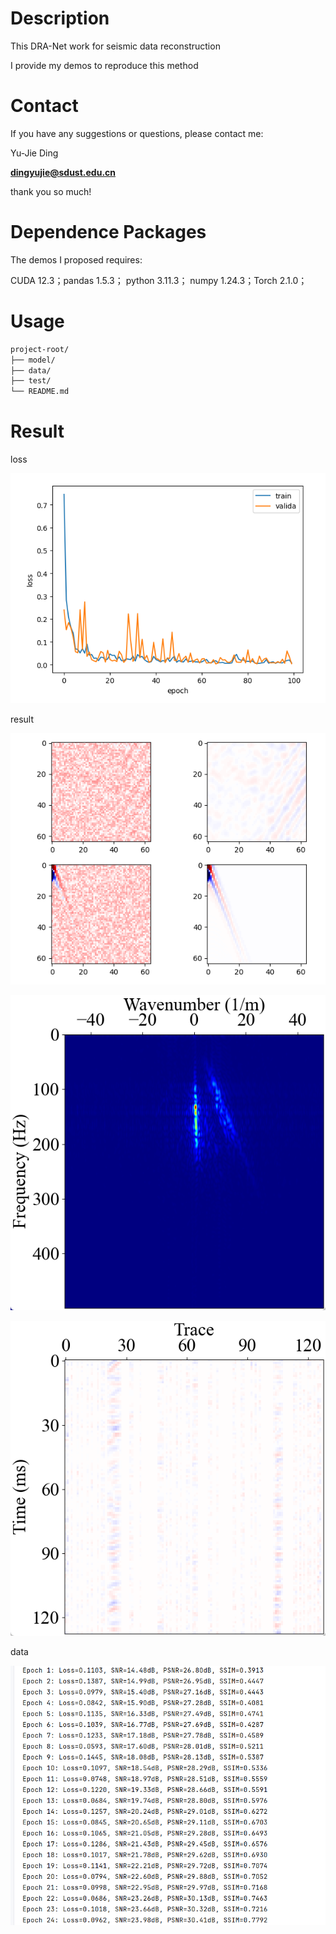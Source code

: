 # Description

This DRA-Net work for seismic data reconstruction

I provide my demos to reproduce this method

# Contact

If you have any suggestions or questions, please contact me:

Yu-Jie Ding

**dingyujie@sdust.edu.cn**

thank you so much!

# Dependence Packages

The demos I proposed requires:

CUDA 12.3；pandas 1.5.3； python 3.11.3； numpy 1.24.3；Torch 2.1.0；

# Usage

```markdown
project-root/
├── model/   
├── data/   
├── test/
└── README.md  
```

# Result

loss 

![image-20250508093100119](./DRA-Net/pictures/image-20250508093100119.png)

result

![image-20250508093328685](./DRA-Net/pictures/image-20250508093328685.png)

![image-20250508094843432](./DRA-Net/pictures/image-20250508094843432.png)

![image-20250508094921910](./DRA-Net/pictures/image-20250508094921910.png)





data

![image-20250508094342077](./DRA-Net//pictures/image-20250508094342077.png)
